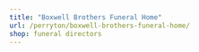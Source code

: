 ```yaml
---
title: "Boxwell Brothers Funeral Home"
url: /perryton/boxwell-brothers-funeral-home/
shop: funeral directors
---
```

